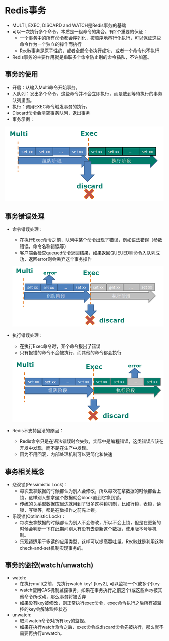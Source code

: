 # Redis事务

  - MULTI, EXEC, DISCARD and WATCH是Redis事务的基础
  - 可以一次执行多个命令，本质是一组命令的集合。有2个重要的保证：
    - 一个事务中的所有命令都会序列化，按顺序地串行化执行，可以保证这些命令作为一个独立的操作而执行
    - Redis事务是原子性的，或者全部命令执行成功，或者一个命令也不执行
  - Redis事务的主要作用就是串联多个命令防止别的命令插队，不许加塞。
  
## 事务的使用

  - 开启：从输入Multi命令开始事务。
  - 入队列：发出多个命令，这些命令并不会立即执行，而是放到等待执行的事务队列里面。
  - 执行：调用EXEC命令触发事务的执行。
  - Discard命令会清空事务队列，退出事务
  - 事务示例：
  
  ![事务示例](./图片/事务示例.PNG)
  
## 事务错误处理

  - 命令错误处理：
    - 在执行Exec命令之前，队列中某个命令出现了错误，例如语法错误（参数错误，命令名称错误等）
    - 客户端会检查queued命令返回结果，如果返回QUEUED则命令入队列成功，返回error则会丢弃这个事务操作
  
    ![命令错误处理](./图片/命令错误处理.PNG)
  
  - 执行错误处理：
    - 在执行Exec命令时，某个命令报出了错误
    - 只有报错的命令不会被执行，而其他的命令都会执行
  
    ![执行错误处理](./图片/执行错误处理.PNG)
  
  - Redis不支持回滚的原因：
    - Redis命令只是在语法错误时会失败，实际中是编程错误，这类错误应该在开发中发现，而不是在生产中发现。
    - 因为不用回滚，内部处理机制可以更简化和快速
  
## 事务相关概念

  - 悲观锁(Pessimistic Lock)：
    - 每次去拿数据的时候都认为别人会修改，所以每次在拿数据的时候都会上锁，这样别人想拿这个数据就会block直到它拿到锁。
    - 传统的关系型数据库里边就用到了很多这种锁机制，比如行锁，表锁，读锁，写锁等，都是在做操作之前先上锁。
  - 乐观锁(Optimistic Lock)：
    - 每次去拿数据的时候都认为别人不会修改，所以不会上锁，但是在更新的时候会判断一下在此期间别人有没有去更新这个数据，使用版本号等机制。
    - 乐观锁适用于多读的应用类型，这样可以提高吞吐量。Redis就是利用这种check-and-set机制实现事务的。
    
## 事务的监控(watch/unwatch)

  - watch: 
    - 在执行multi之前，先执行watch key1 [key2], 可以监视一个(或多个)key 
    - watch使用CAS机制监控事务，如果在事务执行之前这个(或这些)key被其他命令所改动，那么事务将被丢弃
    - 如果没有key被修改，则正常执行exec命令，exec命令执行之后所有被监控的key会解除监控状态
  - unwatch:
    - 取消watch命令对所有key的监视。
    - 如果在执行watch命令之后，exec命令或discard命令先被执行，那么就不需要再执行unwatch。
    
